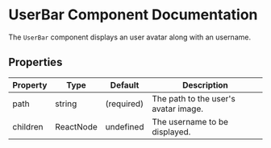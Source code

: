 # UserBar Component Documentation

The `UserBar` component displays an user avatar along with an username.

## Properties

| Property | Type      | Default    | Description                          |
| -------- | --------- | ---------- | ------------------------------------ |
| path     | string    | (required) | The path to the user's avatar image. |
| children | ReactNode | undefined  | The username to be displayed.        |
